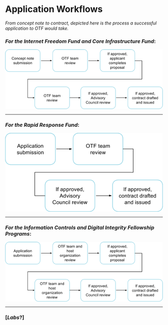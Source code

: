 # Application Workflows

_From concept note to contract, depicted here is the process a successful application to OTF would take._

### _**For the Internet Freedom Fund and Core Infrastructure Fund**_**:**

![](/assets/Workflow_Fund.png)

---

### _**For the Rapid Response Fund**_**:**

![](/assets/Workflow_RR.png)

---

### _**For the Information Controls and Digital Integrity Fellowship Programs**_**:**

![](/assets/Workflow_fellow.png)

---

### \[_Labs_?\]



